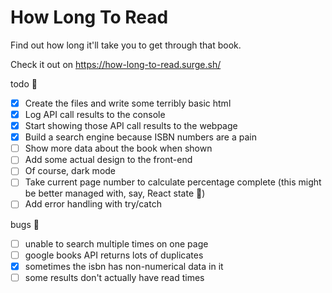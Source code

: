 # How Long To Read

Find out how long it'll take you to get through that book.

Check it out on https://how-long-to-read.surge.sh/

todo 📝
- [x] Create the files and write some terribly basic html
- [x] Log API call results to the console
- [x] Start showing those API call results to the webpage
- [x] Build a search engine because ISBN numbers are a pain
- [ ] Show more data about the book when shown
- [ ] Add some actual design to the front-end
- [ ] Of course, dark mode
- [ ] Take current page number to calculate percentage complete (this might be better managed with, say, React state 🤔)
- [ ] Add error handling with try/catch

bugs 🐛
- [ ] unable to search multiple times on one page
- [ ] google books API returns lots of duplicates
- [x] sometimes the isbn has non-numerical data in it
- [ ] some results don't actually have read times